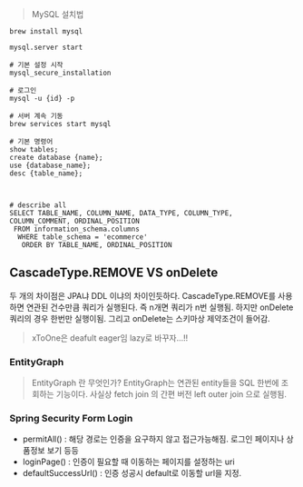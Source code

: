 > MySQL 설치법

```shell
brew install mysql

mysql.server start

# 기본 설정 시작
mysql_secure_installation

# 로그인
mysql -u {id} -p

# 서버 계속 기동
brew services start mysql

# 기본 명령어
show tables;
create database {name};
use {database_name};
desc {table_name};



# describe all 
SELECT TABLE_NAME, COLUMN_NAME, DATA_TYPE, COLUMN_TYPE, COLUMN_COMMENT, ORDINAL_POSITION
 FROM information_schema.columns
  WHERE table_schema = 'ecommerce'
   ORDER BY TABLE_NAME, ORDINAL_POSITION
```


## CascadeType.REMOVE VS onDelete
두 개의 차이점은 JPA냐 DDL 이냐의 차이인듯하다.
CascadeType.REMOVE를 사용하면
연관된 건수만큼 쿼리가 실행된다.
즉 n개면 쿼리가 n번 실행됨. 하지만 onDelete 쿼리의 경우 한번만 실행이됨.
그리고 onDelete는 스키마상 제약조건이 들어감.



> xToOne은 deafult eager임 lazy로 바꾸자...!!


### EntityGraph
> EntityGraph 란 무엇인가?
> EntityGraph는 연관된 entity들을 SQL 한번에 조회하는 기능이다.
> 사실상 fetch join 의 간편 버전
> left outer join 으로 실행됨.


### Spring Security Form Login
- permitAll() : 해당 경로는 인증을 요구하지 않고 접근가능해짐. 로그인 페이지나 상품정보 보기 등등
- loginPage() : 인증이 필요할 때 이동하는 페이지를 설정하는 uri
- defaultSuccessUrl() : 인증 성공시 default로 이동할 url을 지정.